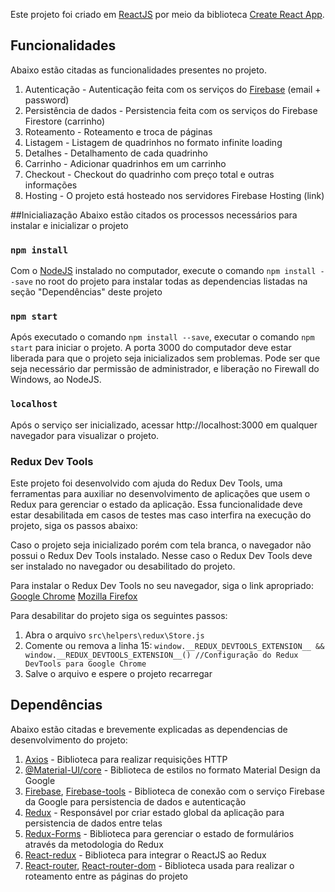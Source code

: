 Este projeto foi criado em [ReactJS](https://reactjs.org) por meio da biblioteca [Create React App](https://github.com/facebook/create-react-app).

## Funcionalidades
Abaixo estão citadas as funcionalidades presentes no projeto.

1. Autenticação - Autenticação feita com os serviços do [Firebase](https://console.firebase.google.com/) (email + password)
2. Persistência de dados - Persistencia feita com os serviços do Firebase Firestore (carrinho)
3. Roteamento - Roteamento e troca de páginas
4. Listagem - Listagem de quadrinhos no formato infinite loading
5. Detalhes - Detalhamento de cada quadrinho
6. Carrinho - Adicionar quadrinhos em um carrinho
7. Checkout - Checkout do quadrinho com preço total e outras informações
8. Hosting - O projeto está hosteado nos servidores Firebase Hosting (link)

##Inicialiazação
Abaixo estão citados os processos necessários para instalar e inicializar o projeto

### `npm install`
Com o [NodeJS](http://nodejs.org) instalado no computador, execute o comando `npm install --save` no root do projeto para instalar todas as dependencias listadas na seção "Dependências" deste projeto

### `npm start`
Após executado o comando `npm install --save`, executar o comando `npm start` para iniciar o projeto. A porta 3000 do computador deve estar liberada para que o projeto seja inicializados sem problemas.
Pode ser que seja necessário dar permissão de administrador, e liberação no Firewall do Windows, ao NodeJS.

### `localhost`
Após o serviço ser inicializado, acessar http://localhost:3000 em qualquer navegador para visualizar o projeto.

### Redux Dev Tools
Este projeto foi desenvolvido com ajuda do Redux Dev Tools, uma ferramentas para auxiliar no desenvolvimento de aplicações que usem o Redux para gerenciar o estado da aplicação. Essa funcionalidade deve estar desabilitada em casos de testes mas caso interfira na execução do projeto, siga os passos abaixo:

Caso o projeto seja inicializado porém com tela branca, o navegador não possui o Redux Dev Tools instalado. Nesse caso o Redux Dev Tools deve ser instalado no navegador ou desabilitado do projeto.

Para instalar o Redux Dev Tools no seu navegador, siga o link apropriado:
[Google Chrome](https://chrome.google.com/webstore/detail/redux-devtools/lmhkpmbekcpmknklioeibfkpmmfibljd?hl=pt-BR)
[Mozilla Firefox](https://addons.mozilla.org/pt-BR/firefox/addon/reduxdevtools/)

Para desabilitar do projeto siga os seguintes passos:

1. Abra o arquivo `src\helpers\redux\Store.js`
2. Comente ou remova a linha 15: `window.__REDUX_DEVTOOLS_EXTENSION__ && window.__REDUX_DEVTOOLS_EXTENSION__() //Configuração do Redux DevTools para Google Chrome`
3. Salve o arquivo e espere o projeto recarregar

## Dependências
Abaixo estão citadas e brevemente explicadas as dependencias de desenvolvimento do projeto:

1. [Axios](https://www.npmjs.com/package/axios) - Biblioteca para realizar requisições HTTP
2. [@Material-UI/core](https://www.npmjs.com/package/@material-ui/core) - Biblioteca de estilos no formato Material Design da Google
3. [Firebase](https://www.npmjs.com/package/firebase), [Firebase-tools](https://www.npmjs.com/package/firebase-tools) - Biblioteca de conexão com o serviço Firebase da Google para persistencia de dados e autenticação
4. [Redux](https://www.npmjs.com/package/redux) - Responsável por criar estado global da aplicação para persistencia de dados entre telas
5. [Redux-Forms](https://www.npmjs.com/package/redux-forms) - Biblioteca para gerenciar o estado de formulários através da metodologia do Redux
6. [React-redux](https://www.npmjs.com/package/react-redux) - Biblioteca para integrar o ReactJS ao Redux
7. [React-router](https://www.npmjs.com/package/react-router), [React-router-dom](https://www.npmjs.com/package/react-router-dom) - Biblioteca usada para realizar o roteamento entre as páginas do projeto
